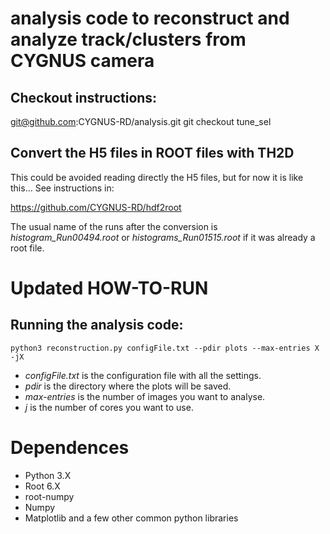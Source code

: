# analysis code to reconstruct and analyze track/clusters from CYGNUS camera

## Checkout instructions:
git@github.com:CYGNUS-RD/analysis.git
git checkout tune_sel

## Convert the H5 files in ROOT files with TH2D
This could be avoided reading directly the H5 files, but for now it is like this...
See instructions in:

https://github.com/CYGNUS-RD/hdf2root

The usual name of the runs after the conversion is *histogram_Run00494.root*
or *histograms_Run01515.root* if it was already a root file.


# Updated HOW-TO-RUN
## Running the analysis code:

`python3 reconstruction.py configFile.txt --pdir plots --max-entries X -jX`

- *configFile.txt* is the configuration file with all the settings.
- *pdir* is the directory where the plots will be saved.
- *max-entries* is the number of images you want to analyse.
- *j* is the number of cores you want to use.


# Dependences
- Python 3.X
- Root 6.X
- root-numpy
- Numpy
- Matplotlib
and a few other common python libraries


